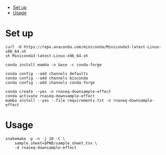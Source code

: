 <!-- vim-markdown-toc GFM -->

* [Set up](#set-up)
* [Usage](#usage)

<!-- vim-markdown-toc -->


Set up
======

```
curl -O https://repo.anaconda.com/miniconda/Miniconda3-latest-Linux-x86_64.sh
sh Miniconda3-latest-Linux-x86_64.sh

conda install mamba -n base -c conda-forge

conda config --add channels defaults
conda config --add channels bioconda
conda config --add channels conda-forge
```


```
conda create --yes -n rnaseq-downsample-effect
conda activate rnaseq-downsample-effect
mamba install --yes --file requirements.txt -n rnaseq-downsample-effect
```


Usage
=====

```
snakemake -p -n -j 10 -C \
    sample_sheet=$PWD/sample_sheet.tsv \
    -d rnaseq-downsample-effect
```
